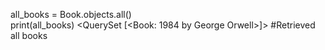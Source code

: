 all_books = Book.objects.all()   
print(all_books)
<QuerySet [<Book: 1984 by George Orwell>]>  #Retrieved all books
